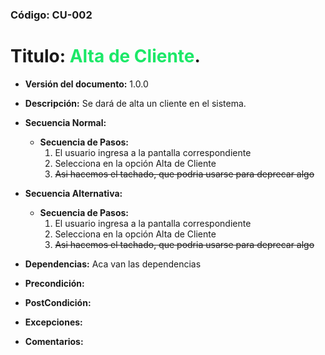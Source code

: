 ### Código: CU-002
# Titulo: <span style="color:#1ce868">Alta de Cliente</span>.
- **Versión del documento:** 1.0.0
- **Descripción:** Se dará de alta un cliente en el sistema.
- **Secuencia Normal:** 
    - **Secuencia de Pasos:**
        1. El usuario ingresa a la pantalla correspondiente
        2. Selecciona en la opción Alta de Cliente
        3. ~~Asi hacemos el tachado, que podria usarse para deprecar algo~~
        
- **Secuencia Alternativa:**
    - **Secuencia de Pasos:**
        1. El usuario ingresa a la pantalla correspondiente
        2. Selecciona en la opción Alta de Cliente
        3. ~~Asi hacemos el tachado, que podria usarse para deprecar algo~~
        
    
- **Dependencias:** Aca van las dependencias
- **Precondición:**
- **PostCondición:**
- **Excepciones:**
- **Comentarios:**


